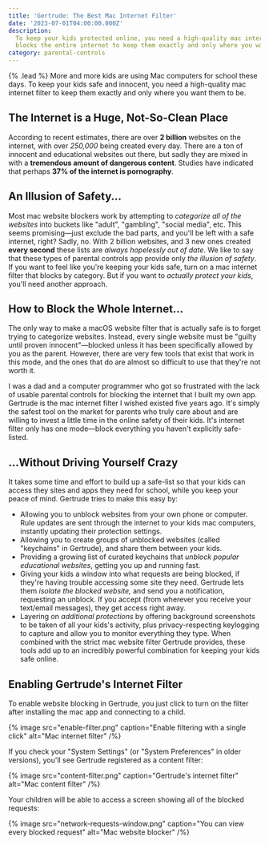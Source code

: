 ```yaml
---
title: 'Gertrude: The Best Mac Internet Filter'
date: '2023-07-01T04:00:00.000Z'
description:
  To keep your kids protected online, you need a high-quality mac internet filter that
  blocks the entire internet to keep them exactly and only where you want them to be.
category: parental-controls
---
```


{% .lead %} More and more kids are using Mac computers for school these days. To keep your
kids safe and innocent, you need a high-quality mac internet filter to keep them exactly
and only where you want them to be.

## The Internet is a Huge, Not-So-Clean Place

According to recent estimates, there are over **2 billion** websites on the internet, with
over _250,000_ being created every day. There are a ton of innocent and educational
websites out there, but sadly they are mixed in with a **tremendous amount of dangerous
content**. Studies have indicated that perhaps **37% of the internet is pornography**.

## An Illusion of Safety...

Most mac website blockers work by attempting to _categorize all of the websites_ into
buckets like "adult", "gambling", "social media", etc. This seems promising&mdash;just
exclude the bad parts, and you'll be left with a safe internet, right? Sadly, no. With 2
billion websites, and 3 new ones created **every second** these lists are _always
hopelessly out of date_. We like to say that these types of parental controls app provide
only _the illusion of safety_. If you want to feel like you're keeping your kids safe,
turn on a mac internet filter that blocks by category. But if you want to _actually
protect your kids_, you'll need another approach.

## How to Block the Whole Internet...

The only way to make a macOS website filter that is actually safe is to forget trying to
categorize websites. Instead, every single website must be "guilty until proven
innocent"&mdash;blocked unless it has been specifically allowed by you as the parent.
However, there are very few tools that exist that work in this mode, and the ones that do
are almost so difficult to use that they're not worth it.

I was a dad and a computer programmer who got so frustrated with the lack of usable
parental controls for blocking the internet that I built my own app. Gertrude is the mac
internet filter I wished existed five years ago. It's simply the safest tool on the market
for parents who truly care about and are willing to invest a little time in the online
safety of their kids. It's internet filter only has one mode&mdash;block everything you
haven't explicitly safe-listed.

## ...Without Driving Yourself Crazy

It takes some time and effort to build up a safe-list so that your kids can access they
sites and apps they need for school, while you keep your peace of mind. Gertrude tries to
make this easy by:

- Allowing you to unblock websites from your own phone or computer. Rule updates are sent
  through the internet to your kids mac computers, instantly updating their protection
  settings.
- Allowing you to create groups of unblocked websites (called "keychains" in Gertrude),
  and share them between your kids.
- Providing a growing list of curated keychains that _unblock popular educational
  websites_, getting you up and running fast.
- Giving your kids a window into what requests are being blocked, if they're having
  trouble accessing some site they need. Gertrude lets them _isolate the blocked website,_
  and send you a notification, requesting an unblock. If you accept (from wherever you
  receive your text/email messages), they get access right away.
- Layering on _additional protections_ by offering background screenshots to be taken of
  all your kids's activity, plus privacy-respecting keylogging to capture and allow you to
  monitor everything they type. When combined with the strict mac website filter Gertrude
  provides, these tools add up to an incredibly powerful combination for keeping your kids
  safe online.

## Enabling Gertrude's Internet Filter

To enable website blocking in Gertrude, you just click to turn on the filter after
installing the mac app and connecting to a child.

{% image src="enable-filter.png" caption="Enable filtering with a single click" alt="Mac internet filter" /%}

If you check your "System Settings" (or "System Preferences" in older versions), you'll
see Gertrude registered as a content filter:

{% image src="content-filter.png" caption="Gertrude's internet filter" alt="Mac content filter" /%}

Your children will be able to access a screen showing all of the blocked requests:

{% image src="network-requests-window.png" caption="You can view every blocked request" alt="Mac website blocker" /%}

